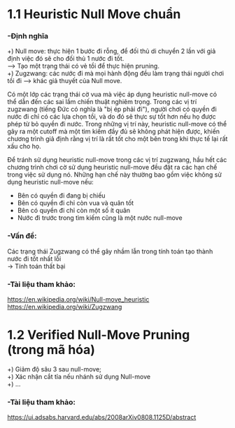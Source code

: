 # 1.1 Heuristic Null Move chuẩn

### -Định nghĩa
+) Null move: thực hiện 1 bước đi rỗng, để đối thủ di chuyển 2 lần với giả định việc đó sẽ cho đối thủ 1 nước đi tốt.   
--> Tạo một trạng thái có vẻ tồi để thực hiện pruning.  
+) Zugzwang: các nước đi mà mọi hành động đều làm trạng thái người chơi tồi đi --> khác giả thuyết của Null move.

Có một lớp các trạng thái cờ vua mà việc áp dụng heuristic null-move có thể dẫn đến các sai lầm chiến thuật nghiêm trọng. Trong các vị trí zugzwang (tiếng Đức có nghĩa là "bị ép phải đi"), người chơi có quyền đi nước đi chỉ có các lựa chọn tồi, và do đó sẽ thực sự tốt hơn nếu họ được phép từ bỏ quyền đi nước. Trong những vị trí này, heuristic null-move có thể gây ra một cutoff mà một tìm kiếm đầy đủ sẽ không phát hiện được, khiến chương trình giả định rằng vị trí là rất tốt cho một bên trong khi thực tế lại rất xấu cho họ.

Để tránh sử dụng heuristic null-move trong các vị trí zugzwang, hầu hết các chương trình chơi cờ sử dụng heuristic null-move đều đặt ra các hạn chế trong việc sử dụng nó. Những hạn chế này thường bao gồm việc không sử dụng heuristic null-move nếu:

- Bên có quyền đi đang bị chiếu
- Bên có quyền đi chỉ còn vua và quân tốt
- Bên có quyền đi chỉ còn một số ít quân
- Nước đi trước trong tìm kiếm cũng là một nước null-move

### -Vấn đề:
Các trạng thái Zugzwang có thể gây nhầm lẫn trong tính toán tạo thành nước đi tốt nhất lỗi  
-> Tính toán thất bại

### -Tài liệu tham khảo:
https://en.wikipedia.org/wiki/Null-move_heuristic  
https://en.wikipedia.org/wiki/Zugzwang


# 1.2 Verified Null-Move Pruning (trong mã hóa)
+) Giảm độ sâu 3 sau null-move;  
+) Xác nhận cắt tỉa nếu nhánh sử dụng Null-move  
+) ...  
### -Tài liệu tham khảo:
https://ui.adsabs.harvard.edu/abs/2008arXiv0808.1125D/abstract
